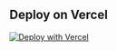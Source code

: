 ## Deploy on Vercel

<!-- Deploy button -->
[![Deploy with Vercel](https://vercel.com/button)][vercel-deploy]

<!-- Variables -->
[vercel-deploy]:https%3A%2F%2Fvercel.com%2Fnew%2Fclone%3Frepository-url%3Dhttps%3A%2F%2Fgithub.com%2Fmatt-antone%2Fsanity-template-nextjs-website%26repository-name%3Dsanity-template-nextjs-website%26project-name%3Dsanity-template-nextjs-website%26demo-title%3DNext.js%20with%20Sanity%20and%20Algolia%26demo-description%3DA%20Sanity-powered%20Next.js%20app%26demo-url%3Dhttps%3A%2F%2Fsanity-template-nextjs-delta.vercel.app%2F%2F%3Futm_source%3Dvercel%26utm_medium%3Dreferral%26demo-image%3Dhttps%3A%2F%2Fuser-images.githubusercontent.com%2F406933%2F211022598-9b541676-fa68-4618-8a56-92381e075260.png%26integration-ids%3Doac_hb2LITYajhRQ0i4QznmKH7gx%26external-id%3Dnextjs%3Btemplate%3Dsanity-template-nextjs
